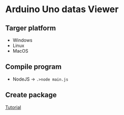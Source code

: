 # Arduino Uno datas Viewer

## Targer platform
- Windows
- Linux 
- MacOS

## Compile program
- NodeJS -> `.>node main.js`

## Create package 
[Tutorial]([https://link](https://www.christianengvall.se/electron-packager-tutorial/))

